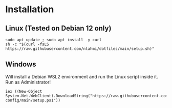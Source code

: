 # Installation
## Linux (Tested on Debian 12 only)
```
sudo apt update ; sudo apt install -y curl
sh -c "$(curl -fsLS https://raw.githubusercontent.com/nlahmi/dotfiles/main/setup.sh)"
```

## Windows
Will install a Debian WSL2 environment and run the Linux script inside it.
Run as Administrator!
```
iex ((New-Object System.Net.WebClient).DownloadString("https://raw.githubusercontent.com/nlahmi/nvim-config/main/setup.ps1"))
```
